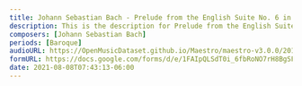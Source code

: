 ```yaml
---
title: Johann Sebastian Bach - Prelude from the English Suite No. 6 in D Minor BWV 811 (2)
description: This is the description for Prelude from the English Suite No. 6 in D Minor BWV 811 by Johann Sebastian Bach
composers: [Johann Sebastian Bach]
periods: [Baroque]
audioURL: https://OpenMusicDataset.github.io/Maestro/maestro-v3.0.0/2011/MIDI-Unprocessed_10_R1_2011_MID--AUDIO_R1-D4_02_Track02_wav.midi
formURL: https://docs.google.com/forms/d/e/1FAIpQLSdT0i_6fbRoNO7rH8BgSFkGRlCXqIFtbnO9TcO_-rcNrVVWSA/viewform
date: 2021-08-08T07:43:13-06:00
---
```

